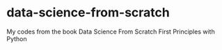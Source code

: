 # data-science-from-scratch
My codes from the book Data Science From Scratch First Principles with Python
